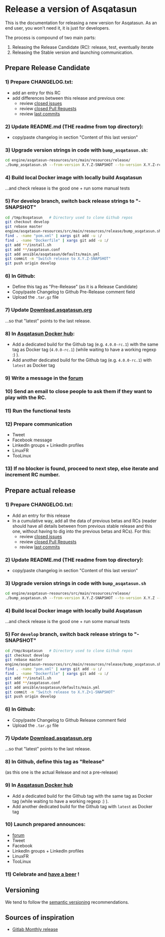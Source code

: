 # Release a version of Asqatasun

This is the documentation for releasing a new version for Asqatasun. As an end user, you won't need it, it is just for developers.

The process is compound of two main parts:

1. Releasing the Release Candidate (RC): release, test, eventually iterate
1. Releasing the Stable version and launching communication.

## Prepare Release Candidate

### 1) Prepare CHANGELOG.txt:

* add an entry for this RC
* add differences between this release and previous one:
    * review [closed issues](https://github.com/Asqatasun/Asqatasun/issues?q=is%3Aissue+is%3Aclosed)
    * review [closed Pull Requests](https://github.com/Asqatasun/Asqatasun/pulls?q=is%3Apr+is%3Aclosed)
    * review [last commits](https://github.com/Asqatasun/Asqatasun/commits/develop)

### 2) Update README.md (THE readme from top directory):

* copy/paste changelog in section "Content of this last version"

### 3) Upgrade version strings in code with `bump_asqatasun.sh`:

```sh
cd engine/asqatasun-resources/src/main/resources/release/
./bump_asqatasun.sh --from-version X.Y.Z-SNAPSHOT --to-version X.Y.Z-rc.1 --automerge --commit --tag --push
```

### 4) Build local Docker image with locally build Asqatasun

...and check release is the good one + run some manual tests

### 5) For develop branch, switch back release strings to "-SNAPSHOT"

```sh
cd /tmp/Asqatasun   # Directory used to clone Github repos
git checkout develop
git rebase master
engine/asqatasun-resources/src/main/resources/release/bump_asqatasun.sh --from-version X.Y.Z-rc.1 --to-version X.Y.Z-SNAPSHOT --source-dir /tmp/Asqatasun
find . -name "pom.xml" | xargs git add -u :/
find . -name "Dockerfile" | xargs git add -u :/
git add **/install.sh 
git add **/asqatasun.conf
git add ansible/asqatasun/defaults/main.yml
git commit -m "Switch release to X.Y.Z-SNAPSHOT"
git push origin develop
```

### 6) In Github:

* Define this tag as "Pre-Release" (as it is a Release Candidate)
* Copy/paste Changelog to Github Pre-Release comment field
* Upload the `.tar.gz` file

### 7) Update [Download.asqatasun.org](http://Download.asqatasun.org/)

...so that "latest" points to the last release.

### 8) In [Asqatasun Docker hub](https://hub.docker.com/r/asqatasun/asqatasun/tags/):

* Add a dedicated build for the Github tag (e.g. `4.0.0-rc.1`) with the same tag as Docker tag (`4.0.0-rc.1`)
(while waiting to have a working regexp :) ).
* Add another dedicated build for the Github tag (e.g. `4.0.0-rc.1`) with `latest` as Docker tag

### 9) Write a message in the [forum](http://forum.asqatasun.org/)

### 10) Send an email to close people to ask them if they want to play with the RC.

### 11) Run the functional tests

### 12) Prepare communication

* Tweet
* Facebook message
* LinkedIn groups + LinkedIn profiles
* LinuxFR
* TooLinux

### 13) If no blocker is found, proceed to next step, else iterate and increment RC number.

## Prepare actual release

### 1) Prepare CHANGELOG.txt:

* Add an entry for this release
* In a cumulative way, add all the data of previous betas and RCs 
(reader should have all details between from previous stable release and this one, 
without having to dig into the previous betas and RCs). For this:
    * review [closed issues](https://github.com/Asqatasun/Asqatasun/issues?q=is%3Aissue+is%3Aclosed)
    * review [closed Pull Requests](https://github.com/Asqatasun/Asqatasun/pulls?q=is%3Apr+is%3Aclosed)
    * review [last commits](https://github.com/Asqatasun/Asqatasun/commits/develop)

### 2) Update README.md (THE readme from top directory):

* copy/paste changelog in section "Content of this last version"

### 3) Upgrade version strings in code with `bump_asqatasun.sh`

```sh
cd engine/asqatasun-resources/src/main/resources/release/
./bump_asqatasun.sh --from-version X.Y.Z-SNAPSHOT --to-version X.Y.Z --automerge --commit --tag --push
```
### 4) Build local Docker image with locally build Asqatasun

...and check release is the good one + run some manual tests

### 5) For `develop` branch, switch back release strings to "-SNAPSHOT"

```sh
cd /tmp/Asqatasun   # Directory used to clone Github repos
git checkout develop
git rebase master
engine/asqatasun-resources/src/main/resources/release/bump_asqatasun.sh --from-version X.Y.Z --to-version X.Y.Z+1-SNAPSHOT --source-dir /tmp/Asqatasun
find . -name "pom.xml" | xargs git add -u :/
find . -name "Dockerfile" | xargs git add -u :/
git add **/install.sh 
git add **/asqatasun.conf
git add ansible/asqatasun/defaults/main.yml
git commit -m "Switch release to X.Y.Z+1-SNAPSHOT"
git push origin develop
```

### 6) In Github:

* Copy/paste Changelog to Github Release comment field
* Upload the `.tar.gz` file

### 7) Update [Download.asqatasun.org](http://Download.asqatasun.org/)

...so that "latest" points to the last release.

### 8) In Github, define this tag as "Release"

(as this one is the actual Release and not a pre-release)

### 9) In [Asqatasun Docker hub](https://hub.docker.com/r/asqatasun/asqatasun/tags/)

* Add a dedicated build for the Github tag with the same tag as Docker tag 
(while waiting to have a working regexp :) ).
* Add another dedicated build for the Github tag with `latest` as Docker tag

### 10) Launch prepared announces:

* [forum](http://forum.asqatasun.org/)
* Tweet
* Facebook 
* LinkedIn groups + LinkedIn profiles
* LinuxFR
* TooLinux

### 11) Celebrate and [have a beer](http://www.aufutetamesure.fr/) !

## Versioning

We tend to follow the [semantic versioning](http://semver.org/) recommendations.

## Sources of inspiration

* [Gitlab Monthly release](http://doc.gitlab.com/ce/release/monthly.html)
